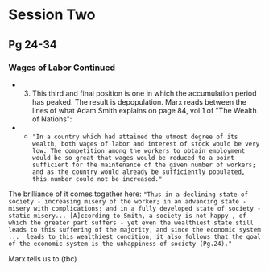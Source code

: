 <link rel="stylesheet" href="./css/Modest.css">

# Session Two
## Pg 24-34

### Wages of Labor Continued﻿

 - 3) This third and final position is one in which the accumulation period has peaked. The result is depopulation. Marx reads between the lines of what Adam Smith explains on page 84, vol 1 of "The Wealth of Nations":
 - - `"In a country which had attained the utmost degree of its wealth, both wages of labor and interest of stock would be very low. The competition among the workers to obtain employment would be so great that wages would be reduced to a point sufficient for the maintenance of the given number of workers; and as the country would already be sufficiently populated, this number could not be increased."`

 The brilliance of it comes together here: `"Thus in a declining state of society - increasing misery of the worker; in an advancing state - misery with complications; and in a fully developed state of society - static misery... [A]ccording to Smith, a society is not happy , of which the greater part suffers - yet even the wealthiest state still leads to this suffering of the majority, and since the economic system ...  leads to this wealthiest condition, it also follows that the goal of the economic system is the unhappiness of society (Pg.24)."`

 Marx tells us to (tbc)
